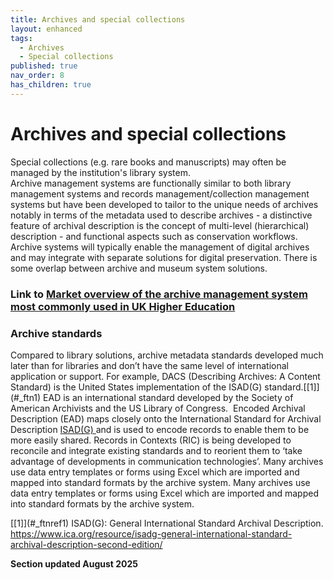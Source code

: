 ```yaml
---
title: Archives and special collections
layout: enhanced
tags:
  - Archives
  - Special collections
published: true
nav_order: 8
has_children: true
---
```

# Archives and special collections

Special collections (e.g. rare books and manuscripts) may often be managed by the institution's library system.  
Archive management systems are functionally similar to both library management systems and records management/collection management systems but have been developed to tailor to the unique needs of archives notably in terms of the metadata used to describe archives - a distinctive feature of archival description is the concept of multi-level (hierarchical) description - and functional aspects such as conservation workflows. 
Archive systems will typically enable the management of digital archives and may integrate with separate solutions for digital preservation. There is some overlap between archive and museum system solutions. 

### Link to [Market overview of the archive management system most commonly used in UK Higher Education](<>)

### Archive standards

Compared to library solutions, archive metadata standards developed much later than for libraries and don’t have the same level of international application or support. For example, DACS (Describing Archives: A Content Standard) is the United States implementation of the ISAD(G) standard.[\[1]](#_ftn1) EAD is an international standard developed by the Society of American Archivists and the US Library of Congress.  Encoded Archival Description (EAD) maps closely onto the International Standard for Archival Description [ISAD(G) ](https://archiveshub.jisc.ac.uk/isadg/)and is used to encode records to enable them to be more easily shared. Records in Contexts (RIC) is being developed to reconcile and integrate existing standards and to reorient them to ‘take advantage of developments in communication technologies’. Many archives use data entry templates or forms using Excel which are imported and mapped into standard formats by the archive system. 
Many archives use data entry templates or forms using Excel which are imported and mapped into standard formats by the archive system.

[\[1]](#_ftnref1) ISAD(G): General International Standard Archival
Description. <https://www.ica.org/resource/isadg-general-international-standard-archival-description-second-edition/> 



**Section updated August 2025**
